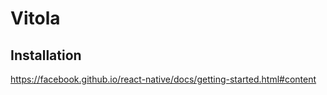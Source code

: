 # Vitola

## Installation

https://facebook.github.io/react-native/docs/getting-started.html#content

